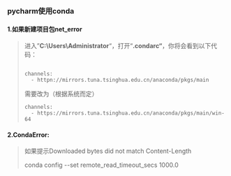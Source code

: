### pycharm使用conda

#### 1.如果新建项目包net_error

> 进入”**C:\Users\Administrator**“，打开“**.condarc“**，你将会看到以下代码：
>
> ```
> 
> channels:
>   - httpn://mirrors.tuna.tsinghua.edu.cn/anaconda/pkgs/main
> ```
>
> 需要改为（根据系统而定）
>
> ```
> channels:
>   - https://mirrors.tuna.tsinghua.edu.cn/anaconda/pkgs/main/win-64
> ```

#### 2.CondaError:

> 如果提示Downloaded bytes did not match Content-Length
>
> conda config --set remote_read_timeout_secs 1000.0